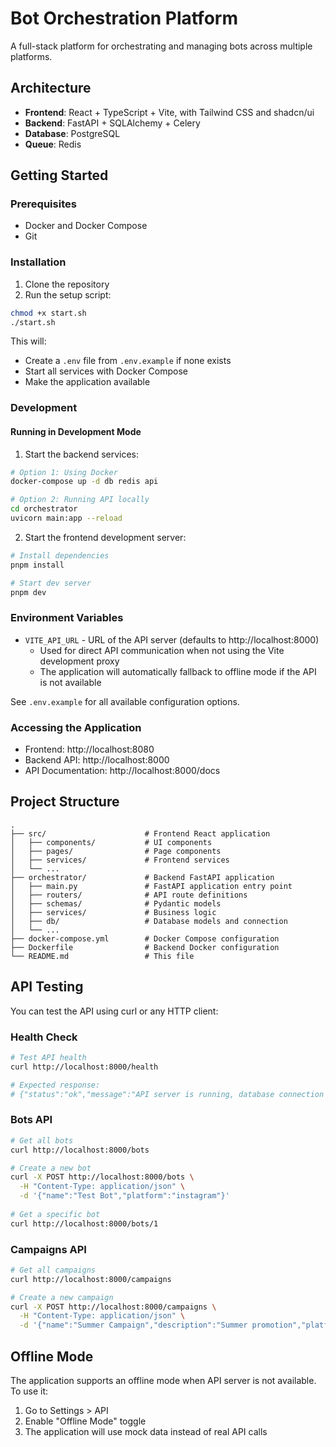 
# Bot Orchestration Platform

A full-stack platform for orchestrating and managing bots across multiple platforms.

## Architecture

- **Frontend**: React + TypeScript + Vite, with Tailwind CSS and shadcn/ui
- **Backend**: FastAPI + SQLAlchemy + Celery
- **Database**: PostgreSQL
- **Queue**: Redis

## Getting Started

### Prerequisites

- Docker and Docker Compose
- Git

### Installation

1. Clone the repository
2. Run the setup script:

```bash
chmod +x start.sh
./start.sh
```

This will:
- Create a `.env` file from `.env.example` if none exists
- Start all services with Docker Compose
- Make the application available

### Development

#### Running in Development Mode

1. Start the backend services:

```bash
# Option 1: Using Docker
docker-compose up -d db redis api

# Option 2: Running API locally
cd orchestrator
uvicorn main:app --reload
```

2. Start the frontend development server:

```bash
# Install dependencies
pnpm install

# Start dev server
pnpm dev
```

### Environment Variables

- `VITE_API_URL` - URL of the API server (defaults to http://localhost:8000)
  - Used for direct API communication when not using the Vite development proxy
  - The application will automatically fallback to offline mode if the API is not available

See `.env.example` for all available configuration options.

### Accessing the Application

- Frontend: http://localhost:8080
- Backend API: http://localhost:8000
- API Documentation: http://localhost:8000/docs

## Project Structure

```
.
├── src/                      # Frontend React application
│   ├── components/           # UI components
│   ├── pages/                # Page components
│   ├── services/             # Frontend services
│   └── ...
├── orchestrator/             # Backend FastAPI application
│   ├── main.py               # FastAPI application entry point
│   ├── routers/              # API route definitions
│   ├── schemas/              # Pydantic models
│   ├── services/             # Business logic
│   ├── db/                   # Database models and connection
│   └── ...
├── docker-compose.yml        # Docker Compose configuration
├── Dockerfile                # Backend Docker configuration
└── README.md                 # This file
```

## API Testing

You can test the API using curl or any HTTP client:

### Health Check

```bash
# Test API health
curl http://localhost:8000/health

# Expected response:
# {"status":"ok","message":"API server is running, database connection successful","version":"1.0.0","system":{"os":"Linux","python":"3.11.0"}}
```

### Bots API

```bash
# Get all bots
curl http://localhost:8000/bots

# Create a new bot
curl -X POST http://localhost:8000/bots \
  -H "Content-Type: application/json" \
  -d '{"name":"Test Bot","platform":"instagram"}'
  
# Get a specific bot
curl http://localhost:8000/bots/1
```

### Campaigns API

```bash
# Get all campaigns
curl http://localhost:8000/campaigns

# Create a new campaign
curl -X POST http://localhost:8000/campaigns \
  -H "Content-Type: application/json" \
  -d '{"name":"Summer Campaign","description":"Summer promotion","platforms":["instagram"],"bot_ids":["1","2"]}'
```

## Offline Mode

The application supports an offline mode when API server is not available. To use it:

1. Go to Settings > API
2. Enable "Offline Mode" toggle
3. The application will use mock data instead of real API calls

